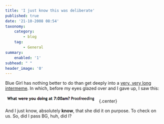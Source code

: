 ```yaml
---
title: 'I just know this was deliberate'
published: true
date: '21-10-2008 08:54'
taxonomy:
    category:
        - blog
    tag:
        - General
summary:
    enabled: '1'
subhead: " "
header_image: '0'
---
```


Blue Girl has nothing better to do than get deeply into a [very, very long intermeme](https://bluegirlredstate.typepad.com/blue_girl/2008/10/meme-thief.html). In which, before my eyes glazed over and I gave up, I saw this:

![Screenshot. Reads What were you doing at 7:00 am? Proofreeding](bg.png){.center}

And I just know, absolutely **know**, that she did it on purpose. To check on us. So, did I pass BG, huh, did I?
